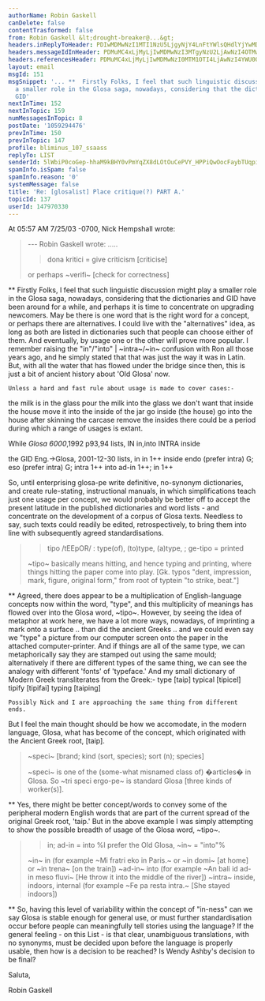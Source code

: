 ```yaml
---
authorName: Robin Gaskell
canDelete: false
contentTrasformed: false
from: Robin Gaskell &lt;drought-breaker@...&gt;
headers.inReplyToHeader: PDIwMDMwNzI1MTI1NzU5LjgyNjY4LnFtYWlsQHdlYjYwMDAyLm1haWwueWFob28uY29tPg==
headers.messageIdInHeader: PDMuMC4xLjMyLjIwMDMwNzI3MTgyNzU2LjAwNzI4OTMwQHBhY2lmaWMubmV0LmF1Pg==
headers.referencesHeader: PDMuMC4xLjMyLjIwMDMwNzI0MTM1OTI4LjAwNzI4YWU0QHBhY2lmaWMubmV0LmF1Pg==
layout: email
msgId: 151
msgSnippet: '... **  Firstly Folks, I feel that such linguistic discussion might play
  a smaller role in the Glosa saga, nowadays, considering that the dictionaries and
  GID'
nextInTime: 152
nextInTopic: 159
numMessagesInTopic: 8
postDate: '1059294476'
prevInTime: 150
prevInTopic: 147
profile: bliminus_107_ssaass
replyTo: LIST
senderId: 5lWbiP0coGep-hhaM9kBHY0vPmYqZX8dLOtOuCePVY_HPPiQwOocFaybTUqpikoX3FnY1fPRriw5XFmEeKjh27mqsg6LLaIfF4DoBnj4LxYJm_7LZA
spamInfo.isSpam: false
spamInfo.reason: '0'
systemMessage: false
title: 'Re: [glosalist] Place critique(?) PART A.'
topicId: 137
userId: 147970330
---
```


At 05:57 AM 7/25/03 -0700, Nick Hempshall wrote:
>--- Robin Gaskell wrote:    .....
>> dona kritici = give criticism [criticise]
>>    
>
>or perhaps ~verifi~  [check for correctness]
>
**  Firstly Folks,
    I feel that such linguistic discussion might play a smaller role in the
Glosa saga, nowadays, considering that the dictionaries and GID have been
around for a while, and perhaps it is time to concentrate on upgrading
newcomers.
    May be there is one word that is the right word for a concept, or
perhaps there are alternatives.  I could live with the "alternatives" idea,
as long as both are listed in dictionaries such that people can choose
either of them.  And eventually, by usage one or the other will prove more
popular.
    I remember raising the "in"/"into" | ~intra~/~in~ confusion with Ron
all those years ago, and he simply stated that that was just the way it was
in Latin.  But, with all the water that has flowed under the bridge since
then, this is just a bit of ancient history about 'Old Glosa' now.

    Unless a hard and fast rule about usage is made to cover cases:-
   the milk is in the glass
   pour the milk into the glass
   we don't want that inside the house
   move it into the inside of the jar
   go inside (the house)
   go into the house
   after skinning the carcase remove the insides
there could be a period during which a range of usages is extant.

While _Glosa 6000_,1992 p93,94 lists,    IN in,into
                                         INTRA inside

the GID Eng.->Glosa, 2001-12-30 lists,
  in       in 1++
  inside   endo (prefer intra) G; eso (prefer intra) G; intra 1++
  into     ad-in 1++; in 1++
 
So, until enterprising  glosa-pe  write definitive, no-synonym
dictionaries, and create rule-stating, instructional manuals, in which
simplifications teach just one usage per concept, we would probably be
better off to accept the present latitude in the published dictionaries and
word lists - and concentrate on the development of a corpus of Glosa texts.
 Needless to say, such texts could readily be edited, retrospectively, to
bring them into line with subsequently agreed standardisations. 

>> tipo /tEEpOR/ : type(of), (to)type, (a)type, ;
>> ge-tipo = printed
>
>~tipo~ basically means hitting, and hence typing and
>printing, where things hitting the paper come into
>play. [Gk. typos "dent, impression, mark, figure,
>original form," from root of typtein "to strike,
>beat."] 
>
**  Agreed, there does appear to be a multiplication of English-language
concepts now within the word, "type", and this multiplicity of meanings has
flowed over into the Glosa word, ~tipo~.  However, by seeing the idea of
metaphor at work here, we have a lot more ways, nowadays, of imprinting a
mark onto a surface .. than did the ancient Greeks .. and we could even say
we "type" a picture from our computer screen onto the paper in the attached
computer-printer.  And if things are all of the same type, we can
metaphorically say they are stamped out using the same mould; alternatively
if there are different types of the same thing, we can see the analogy with
different 'fonts' of 'typeface.'
    And my small dictionary of Modern Greek transliterates from the Greek:-
     type [taip]
     typical [tipicel]
     tipify [tipifai]
     typing [taiping]

    Possibly Nick and I are approaching the same thing from different ends.
 But I feel the main thought should be how we  accomodate, in the modern
language, Glosa, what has become of the concept, which originated with the
Ancient Greek root, [taip].

>~speci~ [brand; kind (sort, species); sort (n);
>species]
>
>~speci~ is one of the (some-what misnamed class of)
>�articles�  in Glosa. So ~tri speci ergo-pe~ is
>standard Glosa [three kinds of worker(s)].
>
**  Yes, there might be better concept/words to convey some of the
peripheral modern English words that are part of the current spread of the
original Greek root, 'taip.'  But in the above example I was simply
attempting to show the possible breadth of usage of the Glosa word, ~tipo~.


> 
>> in; ad-in = into     %I prefer the Old Glosa, ~in~ =
>> "into"%
>
>~in~   in (for example ~Mi fratri eko in Paris.~
>           or ~in domi~ [at home]
>           or ~in trena~ [on the train])
>~ad-in~  into (for example ~An bali id ad-in meso
>         fluvi~ [He throw it into the middle of the
>         river])
>~intra~   inside, indoors, internal (for example 
>          ~Fe pa resta intra.~ [She stayed indoors])
>
**  So, having this level of variability within the concept of "in-ness"
can we say Glosa is stable enough for general use, or must further
standardisation occur before people can meaningfully tell stories using the
language? 
    If the general feeling - on this List - is that clear, unambiguous
translations, with no synonyms, must be decided upon before the language is
properly usable, then how is a decision to be reached?
    Is Wendy Ashby's decision to be final?

Saluta,

Robin Gaskell


